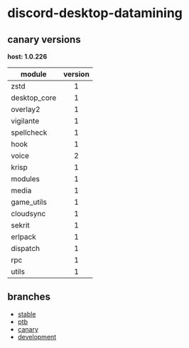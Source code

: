 # discord-desktop-datamining

## canary versions

**host: 1.0.226**

| module | version |
| ------ | :-----: |
| zstd | 1 |
| desktop_core | 1 |
| overlay2 | 1 |
| vigilante | 1 |
| spellcheck | 1 |
| hook | 1 |
| voice | 2 |
| krisp | 1 |
| modules | 1 |
| media | 1 |
| game_utils | 1 |
| cloudsync | 1 |
| sekrit | 1 |
| erlpack | 1 |
| dispatch | 1 |
| rpc | 1 |
| utils | 1 |

## branches

- [stable](https://github.com/OpenAsar/discord-desktop-datamining/tree/stable)
- [ptb](https://github.com/OpenAsar/discord-desktop-datamining/tree/ptb)
- [canary](https://github.com/OpenAsar/discord-desktop-datamining/tree/canary)
- [development](https://github.com/OpenAsar/discord-desktop-datamining/tree/development)